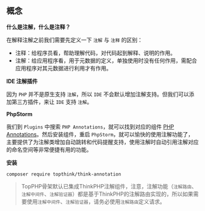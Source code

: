 ## 概念

**什么是注解，什么是注释？**

在解释注解之前我们需要先定义一下 `注解` 与 `注释` 的区别：

* 注释：给程序员看，帮助理解代码，对代码起到解释、说明的作用。
* 注解：给应用程序看，用于元数据的定义，单独使用时没有任何作用，需配合应用程序对其元数据进行利用才有作用。

**IDE 注解插件**

因为 `PHP` 并不是原生支持 `注解`，所以 `IDE` 不会默认增加注解支持。但我们可以添加第三方插件，来让 `IDE` 支持 `注解`。

**PhpStorm**

我们到 `Plugins` 中搜索 `PHP Annotations`，就可以找到对应的组件 <a href="https://github.com/Haehnchen/idea-php-annotation-plugin">PHP Annotations</a>。然后安装组件，重启 `PhpStorm`，就可以愉快的使用注解功能了，主要提供了为注解类增加自动跳转和代码提醒支持，使用注解时自动引用注解对应的命名空间等非常便捷有用的功能。

**安装**

```
composer require topthink/think-annotation
```

>TopPHP骨架默认已集成ThinkPHP注解组件，注意，注解功能（`注解路由`、`注解中间件`、`注解验证器`）都是基于ThinkPHP的注解路由实现的，所以如果需要使用`注解中间件`、`注解验证器`，请务必使用`注解路由`定义请求。